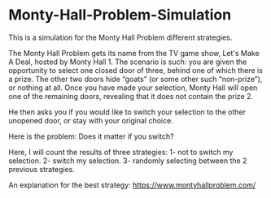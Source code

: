 # Monty-Hall-Problem-Simulation

This is a simulation for the Monty Hall Problem different strategies.
  
The Monty Hall Problem gets its name from the TV game show, Let's Make A Deal, hosted by Monty Hall 1. The scenario is such: you are given the opportunity to select one closed door of three, behind one of which there is a prize. The other two doors hide “goats” (or some other such “non-prize”), or nothing at all. Once you have made your selection, Monty Hall will open one of the remaining doors, revealing that it does not contain the prize 2. 

He then asks you if you would like to switch your selection to the other unopened door, or stay with your original choice. 

Here is the problem: Does it matter if you switch?
   
Here, I will count the results of three strategies:
  1- not to switch my selection.
  2- switch my selection.
  3- randomly selecting between the 2 previous strategies.
  
An explanation for the best strategy: https://www.montyhallproblem.com/

